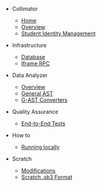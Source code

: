 - Collimator

  - [Home](/)
  - [Overview](infrastructure/big-picture.md)
  - [Student Identity Management](identity-management/student.md)

- Infrastructure

  - [Database](infrastruce/database.md)
  - [Iframe RPC]()



- Data Analyzer

  - [Overview](data-analyzer/overview.md)
  - [General AST](data-analyzer/ast.md)
  - [G-AST Converters](data-analyzer/converters.md)

- Quality Assurance

  - [End-to-End Tests](quality-assurance/e2e.md)

- How to
  - [Running locally](howto/running-locally.md)

- Scratch
  
  - [Modifications](scratch/modifications.md)
  - [Scratch .sb3 Format](scratch/sb3.md)
